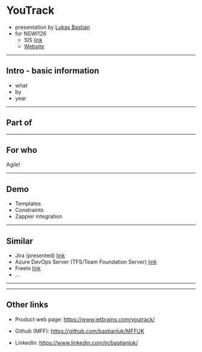 
# YouTrack

- presentation by [Lukas Bastian](https://github.com/bastianluk/)
- for NSWI126
  - SIS [link](https://is.cuni.cz/studium/predmety/index.php?do=predmet&kod=NSWI126)
  - [Website](https://d3s.mff.cuni.cz/cz/teaching/nswi126/)

---
## Intro - basic information

- what
- by
- year

---
## Part of



---
## For who

Agile!

---
## Demo

- Templates
- Constraints
- Zappier integration

---
## Similar

- Jira (presented) [link](https://www.atlassian.com/software/jira)
- Azure DevOps Server (TFS/Team Foundation Server) [link](https://azure.microsoft.com/en-us/services/devops/server/)
- Freelo [link](https://www.freelo.cz/)
- ...

---
---
## Other links

 - Product web page: https://www.jetbrains.com/youtrack/

 - Github (MFF): https://github.com/bastianluk/MFFUK
 - LinkedIn: https://www.linkedin.com/in/bastianluk/
